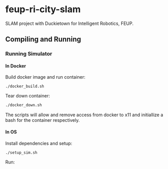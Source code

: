 # feup-ri-city-slam
SLAM project with Duckietown for Intelligent Robotics, FEUP.

## Compiling and Running

### Running Simulator

#### In Docker

Build docker image and run container:
```shup
./docker_build.sh
```

Tear down container:
```sh
./docker_down.sh
```

The scripts will allow and remove access from docker to x11 and initiallize a bash for the container respectively.

#### In OS

Install dependencies and setup:

```sh
./setup_sim.sh
```

Run:


